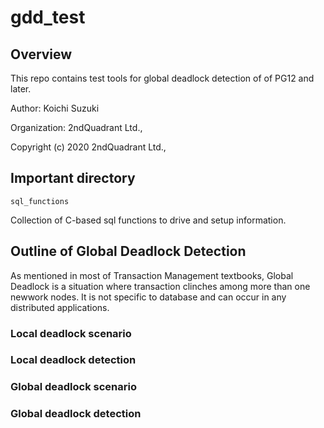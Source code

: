 # gdd_test

## Overview

This repo contains test tools for global deadlock detection of of PG12 and later.

Author: Koichi Suzuki

Organization: 2ndQuadrant Ltd.,

Copyright (c) 2020 2ndQuadrant Ltd.,

## Important directory

`sql_functions`

Collection of C-based sql functions to drive and setup information.

## Outline of Global Deadlock Detection

As mentioned in most of Transaction Management textbooks, Global Deadlock is a situation where transaction
clinches among more than one newwork nodes.   It is not specific to database and can occur in any distributed
applications.

### Local deadlock scenario

### Local deadlock detection

### Global deadlock scenario

### Global deadlock detection
